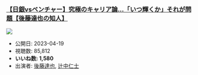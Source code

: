 ### [【日銀vsベンチャー】究極のキャリア論…「いつ輝くか」それが問題【後藤達也の知人】](https://www.youtube.com/watch?v=gECAuOAS2MI)
[![](https://img.youtube.com/vi/gECAuOAS2MI/sddefault.jpg)](https://www.youtube.com/watch?v=gECAuOAS2MI)
-   公開日: 2023-04-19
-   視聴数: 85,812
-   **いいね数: 1,580**
-   出演者: [後藤達也](/rehacq_fan/people/後藤達也 "wikilink"), [辻中仁士](/rehacq_fan/people/辻中仁士 "wikilink")
